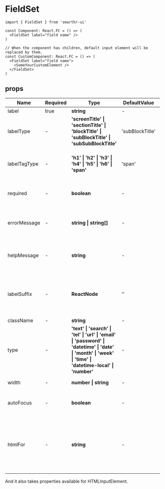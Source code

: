 # FieldSet

```tsx
import { FieldSet } from 'smarthr-ui'

const Component: React.FC = () => (
  <FieldSet label="field name" />
)

// When the component has children, default input element will be replaced by them. 
const CustomComponent: React.FC = () => (
  <FieldSet label="field name">
    <SomeYourCustomElement />
  </FieldSet>
)
```

## props

| Name         | Required | Type                                                                                                                                                                                                     | DefaultValue    | Description                                                       |
|--------------|----------|---------------------------------------------------------------------------------------------------------------------------------------------------------------------------------------------------------|-----------------|------------------------------------------------------------------|
| label        | true     | **string**                                                                                                                                                                                               | -               | Label name                                                        |
| labelType    | -        | **'screenTitle' &#124; 'sectionTitle' &#124; 'blockTitle' &#124; 'subBlockTitle' &#124; 'subSubBlockTitle'**                                                                                             | 'subBlockTitle' | Label type                                                        |
| labelTagType | -        | **'h1' &#124; 'h2' &#124; 'h3' &#124; 'h4' &#124; 'h5' &#124; 'h6' &#124; 'span'**                                                                                                                       | 'span'          | Type of HTML element for the label name                           |
| required     | -        | **boolean**                                                                                                                                                                                              | -               | When true, required label is added                                |
| errorMessage | -        | **string &#124; string[]**                                                                                                                                                                               | -               | Error messages displayed under the input field                    |
| helpMessage  | -        | **string**                                                                                                                                                                                               | -               | Helper message displayed under the input field                    |
| labelSuffix  | -        | **ReactNode**                                                                                                                                                                                            | ''              | Optional element appended after the name label and required label |
| className    | -        | **string**                                                                                                                                                                                               | -               | Class name                                                        |
| type         | -        | **'text' &#124; 'search' &#124; 'tel' &#124; 'url' &#124; 'email' &#124; 'password' &#124; 'datetime' &#124; 'date' &#124; 'month' &#124; 'week' &#124; 'time' &#124; 'datetime-local' &#124; 'number'** | -               | Type of input element                                             |
| width        | -        | **number &#124; string**                                                                                                                                                                                 | -               | Width of the element                                              |
| autoFocus    | -        | **boolean**                                                                                                                                                                                              | -               | Whether it should be focused automatically                        |
| htmlFor    | -        | **string**                                                                                                                                                                                              | -               | The for attribute of the label element. This value is the id value for the default input element.                        |

And it also takes properties available for HTMLInputElement.
